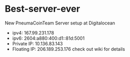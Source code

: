 # Best-server-ever
New PneumaCoinTeam Server setup at Digitalocean
*  ipv4: 167.99.231.178
* ipv6:  2604:a880:400:d1::81d:5001
* Private IP:  10.136.83.143
* Floating IP:  206.189.253.176
check out wiki for details 
